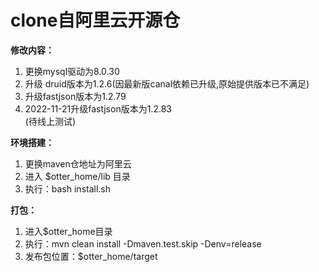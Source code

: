 <h1>clone自阿里云开源仓</h1>
<strong>修改内容：</strong>
<ol>
<li>更换mysql驱动为8.0.30</li>
<li>升级 druid版本为1.2.6(因最新版canal依赖已升级,原始提供版本已不满足)</li>
<li>升级fastjson版本为1.2.79</li>
<li>2022-11-21升级fastjson版本为1.2.83</li> (待线上测试)
</ol>
<strong>环境搭建：</strong>
<ol>
<li>更换maven仓地址为阿里云</li>
<li>进入 $otter_home/lib 目录</li>
<li>执行：bash install.sh</li>
</ol>
<strong>打包：</strong>
<ol>
<li>进入$otter_home目录</li>
<li>执行：mvn clean install -Dmaven.test.skip -Denv=release</li>
<li>发布包位置：$otter_home/target</li>
</ol>